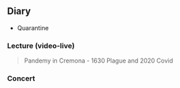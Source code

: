 ## Diary

- Quarantine

### Lecture (video-live)

>Pandemy in Cremona -  1630 Plague and 2020 Covid

### Concert

